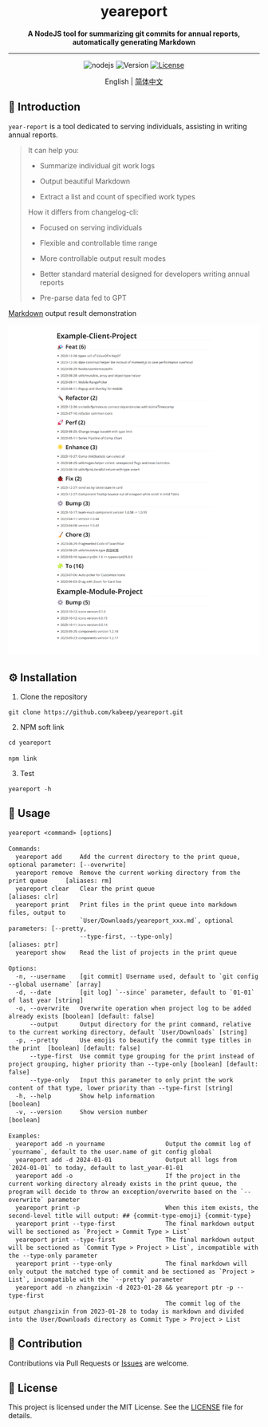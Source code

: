 <h1 align="center"> yeareport </h1>
<p align="center">
  <b>A NodeJS tool for summarizing git commits for annual reports, automatically generating Markdown</b>
</p>

---

<div align="center">

![nodejs](https://img.shields.io/badge/NodeJS-≥16.x-lightseagreen?logo=powershell)
![Version](https://img.shields.io/badge/Version-1.0.0-cornflowerblue)
[![License](https://img.shields.io/badge/License-MIT-slateblue)](LICENSE)

English | [简体中文](README.zh-CN.md)

</div>

## 📖 Introduction

`year-report` is a tool dedicated to serving individuals, assisting in writing annual reports.

> It can help you:
>
> - Summarize individual git work logs
>
> - Output beautiful Markdown
>
> - Extract a list and count of specified work types
>
> How it differs from changelog-cli:
>
> - Focused on serving individuals
>
> - Flexible and controllable time range
>
> - More controllable output result modes
>
> - Better standard material designed for developers writing annual reports
>
> - Pre-parse data fed to GPT

[Markdown](example/yeareport_1705018390501.md) output result demonstration

![default_example](example/yeareport_1705018390501.png)

## ⚙️ Installation

1. Clone the repository

```shell
git clone https://github.com/kabeep/yeareport.git
```

2. NPM soft link

```shell
cd yeareport

npm link
```

3. Test

```shell
yeareport -h
```

## 🚀 Usage

```text
yeareport <command> [options]

Commands:
  yeareport add     Add the current directory to the print queue, optional parameter: [--overwrite]
  yeareport remove  Remove the current working directory from the print queue     [aliases: rm]
  yeareport clear   Clear the print queue                                      [aliases: clr]
  yeareport print   Print files in the print queue into markdown files, output to
                    `User/Downloads/yeareport_xxx.md`, optional parameters: [--pretty,
                    --type-first, --type-only]                                [aliases: ptr]
  yeareport show    Read the list of projects in the print queue

Options:
  -n, --username    [git commit] Username used, default to `git config --global username` [array]
  -d, --date        [git log] `--since` parameter, default to `01-01` of last year [string]
  -o, --overwrite   Overwrite operation when project log to be added already exists [boolean] [default: false]
      --output      Output directory for the print command, relative to the current working directory, default `User/Downloads` [string]
  -p, --pretty      Use emojis to beautify the commit type titles in the print  [boolean] [default: false]
      --type-first  Use commit type grouping for the print instead of project grouping, higher priority than --type-only [boolean] [default: false]
      --type-only   Input this parameter to only print the work content of that type, lower priority than --type-first [string]
  -h, --help        Show help information                                       [boolean]
  -v, --version     Show version number                                         [boolean]

Examples:
  yeareport add -n yourname                 Output the commit log of `yourname`, default to the user.name of git config global
  yeareport add -d 2024-01-01               Output all logs from `2024-01-01` to today, default to last_year-01-01
  yeareport add -o                          If the project in the current working directory already exists in the print queue, the program will decide to throw an exception/overwrite based on the `--overwrite` parameter
  yeareport print -p                        When this item exists, the second-level title will output: ## {commit-type-emoji} {commit-type}
  yeareport print --type-first              The final markdown output will be sectioned as `Project > Commit Type > List`
  yeareport print --type-first              The final markdown output will be sectioned as `Commit Type > Project > List`, incompatible with the --type-only parameter
  yeareport print --type-only               The final markdown will only output the matched type of commit and be sectioned as `Project > List`, incompatible with the `--pretty` parameter
  yeareport add -n zhangzixin -d 2023-01-28 && yeareport ptr -p --type-first
                                            The commit log of the output zhangzixin from 2023-01-28 to today is markdown and divided into the User/Downloads directory as Commit Type > Project > List
```

## 🤝 Contribution
Contributions via Pull Requests or [Issues](https://github.com/kabeep/git-short-dir-prompt/issues) are welcome.

## 📄 License
This project is licensed under the MIT License. See the [LICENSE](LICENSE) file for details.
